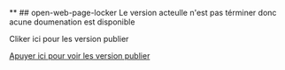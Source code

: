 **   ## open-web-page-locker
Le version acteulle n'est pas términer donc acune doumenation est disponible 

Cliker ici pour les version publier 

[Apuyer ici pour voir les version publier]([docs/CONTRIBUTING.md](https://github.com/Courcelles483/open-web-page-locker/releases))
